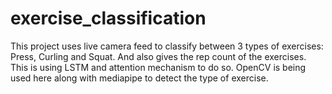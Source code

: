 # exercise_classification
This project  uses live camera feed to classify between 3 types of exercises: Press, Curling and Squat. And also gives the rep count of the exercises. This is  using LSTM and attention mechanism to do so.
OpenCV is being used here along with mediapipe to detect the type of exercise.
